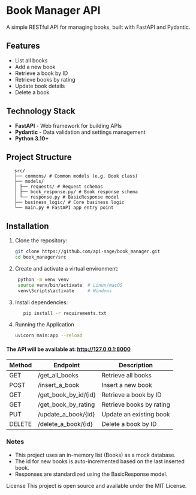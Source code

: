 # Book Manager API

A simple RESTful API for managing books, built with FastAPI and Pydantic.

## Features

- List all books  
- Add a new book  
- Retrieve a book by ID  
- Retrieve books by rating  
- Update book details  
- Delete a book  

## Technology Stack

- **FastAPI** - Web framework for building APIs  
- **Pydantic** - Data validation and settings management  
- **Python 3.10+**

## Project Structure
   ```
      src/
      ├── commons/ # Common models (e.g. Book class)
      ├── models/
      │ ├── requests/ # Request schemas
      │ ├── book_response.py/ # Book response schema
      │ └── response.py # BasicResponse model
      ├── business_logic/ # Core business logic
      └── main.py # FastAPI app entry point
   ```

## Installation

1. Clone the repository:  
   ```bash
   git clone https://github.com/api-sage/book_manager.git
   cd book_manager/src
   
2. Create and activate a virtual environment:
   ```bash
    python -m venv venv
    source venv/bin/activate  # Linux/macOS
    venv\Scripts\activate     # Windows

4. Install dependencies:
   ```bash
      pip install -r requirements.txt

6. Running the Application
     ```bash
     uvicorn main:app --reload

#### The API will be available at: http://127.0.0.1:8000

| Method | Endpoint                | Description              |
| ------ | ----------------------- | ------------------------ |
| GET    | /get\_all\_books        | Retrieve all books       |
| POST   | /insert\_a\_book        | Insert a new book        |
| GET    | /get\_book\_by\_id/{id} | Retrieve a book by ID    |
| GET    | /get\_book\_by\_rating  | Retrieve books by rating |
| PUT    | /update\_a\_book/{id}   | Update an existing book  |
| DELETE | /delete\_a\_book/{id}   | Delete a book by ID      |

### Notes
* This project uses an in-memory list (Books) as a mock database.
* The id for new books is auto-incremented based on the last inserted book.
* Responses are standardized using the BasicResponse model.

License
This project is open source and available under the MIT License.
